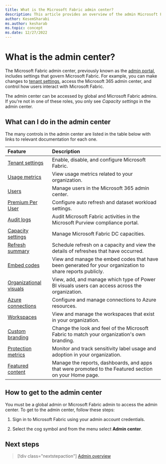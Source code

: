 ```yaml
---
title: What is the Microsoft Fabric admin center?
description: This article provides an overview of the admin Microsoft Fabric admin center.
author: KesemSharabi
ms.author: kesharab
ms.topic: concept
ms.date: 12/27/2022
---
```


# What is the admin center?

The Microsoft Fabric admin center, previously known as the [admin portal](/power-bi/admin/service-admin-portal), includes settings that govern Microsoft Fabric. For example, you can make changes to [tenant settings](/power-bi/admin/service-admin-portal-about-tenant-settings), access the Microsoft 365 admin center, and control how users interact with Microsoft Fabric.

The admin center can be accessed by global and Microsoft Fabric admins. If you're not in one of these roles, you only see *Capacity settings* in the admin center.

## What can I do in the admin center

The many controls in the admin center are listed in the table below with links to relevant documentation for each one.

| Feature | Description  |
| :---    | :---         |
| [Tenant settings](/power-bi/admin/service-admin-portal-about-tenant-settings) | Enable, disable, and configure Microsoft Fabric. |
| [Usage metrics](/power-bi/admin/service-admin-portal-usage-metrics) | View usage metrics related to your organization. |
| [Users](/power-bi/admin//power-bi/admin/service-admin-portal-users) | Manage users in the Microsoft 365 admin center. |
| [Premium Per User](/power-bi/admin/service-admin-portal-premium-per-user) | Configure auto refresh and dataset workload settings. |
| [Audit logs](/power-bi/admin/service-admin-portal-audit-logs) | Audit Microsoft Fabric activities in the Microsoft Purview compliance portal. |
| [Capacity settings](/power-bi/admin/service-admin-portal-capacity-settings) | Manage Microsoft Fabric DC capacities. |
| [Refresh summary](/power-bi/admin/service-admin-portal-refresh-summary) | Schedule refresh on a capacity and view the details of refreshes that have occurred. |
| [Embed codes](/power-bi/admin/service-admin-portal-embed-codes) | View and manage the embed codes that have been generated for your organization to share reports publicly. |
| [Organizational visuals](/power-bi/admin/organizational-visuals#organizational-visuals) | View, add, and manage which type of Power BI visuals users can access across the organization. |
| [Azure connections](/power-bi/admin/service-admin-portal-azure-connections) | Configure and manage connections to Azure resources. |
| [Workspaces](/power-bi/admin/service-admin-portal-workspaces) | View and manage the workspaces that exist in your organization. |
| [Custom branding](/power-bi/admin/service-admin-portal-custom-branding) |  Change the look and feel of the Microsoft Fabric to match your organization's own branding. |
| [Protection metrics](/power-bi/admin/service-admin-portal-protection-metrics) | Monitor and track sensitivity label usage and adoption in your organization. |
| [Featured content](/power-bi/admin/service-admin-portal-featured-content) |  Manage the reports, dashboards, and apps that were promoted to the Featured section on your Home page. |

## How to get to the admin center

You must be a global admin or Microsoft Fabric admin to access the admin center. To get to the admin center, follow these steps:

1. Sign in to Microsoft Fabric using your admin account credentials.

2. Select the cog symbol and from the menu select **Admin center**.

## Next steps

>[!div class="nextstepaction"]
>[Admin overview](admin-roles.md)
